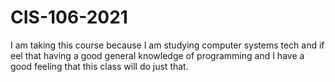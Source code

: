 # CIS-106-2021

I am taking this course because I am studying computer systems tech and if eel that having a good general knowledge of programming and I have a good feeling that this class will do just that.
